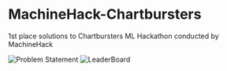 # MachineHack-Chartbursters
1st place solutions to Chartbursters ML Hackathon conducted by MachineHack

![Problem Statement](https://github.com/nikhilmishradevelop/MachineHack-Chartbursters/blob/master/ProblemStatement.png)
![LeaderBoard](https://github.com/nikhilmishradevelop/MachineHack-Chartbursters/blob/master/leaderboard.png)
